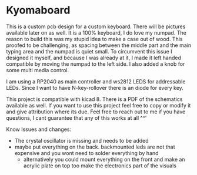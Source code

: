 # Kyomaboard

This is a custom pcb design for a custom keyboard. There will be pictures available later on as well.
It is a 100% keyboard, I do love my numpad. The reason to build this was my stupid idea to make a case out of wood.
This proofed to be challenging, as spacing between the middle part and the main typing area and the numpad is quiet small.
To circumvent this issue I designed it myself, and because I was already at it, I made it left handed compatible by moving the numpad to the left side.
I also added a knob for some multi media control.

I am using a RP2040 as main controller and ws2812 LEDS for addressable LEDs.
Since I want to have N-key-rollover there is an diode for every key.


This project is compatible with kicad 8. There is a PDF of the schematics available as well.
If you want to use this project feel free to copy or modify it and give attribution where its due.
Feel free to reach out to me if you have questions, I cant guarantee that any of this works at all ^^'

Know Issues and changes:
- The crystal oscillator is missing and needs to be added
- maybe put everything on the back. backmounted leds are not that expensive and you wont need to solder everything by hand
  - alternatively you could mount everything on the front and make an acrylic plate on top too make the electronics part of the visuals
